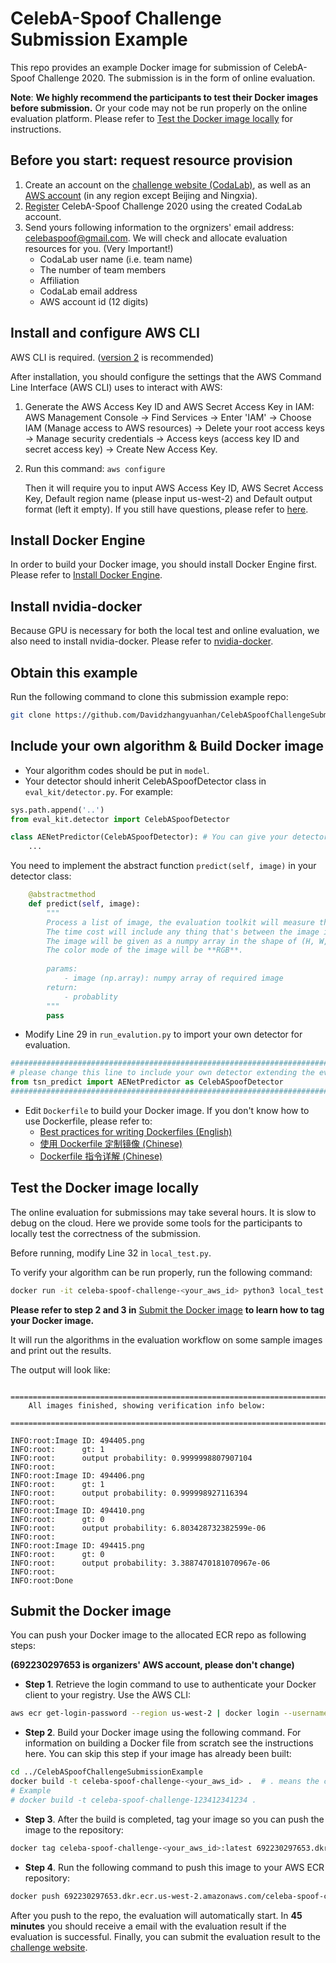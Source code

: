 # CelebA-Spoof Challenge Submission Example
This repo provides an example Docker image for submission of CelebA-Spoof Challenge 2020. The submission is in the form of online evaluation.

**Note**: **We highly recommend the participants to test their Docker images before submission.** Or your code may not be run properly on the online evaluation platform. Please refer to [Test the Docker image locally](#test-the-docker-image-locally) for instructions.

## Before you start: request resource provision

1. Create an account on the [challenge website (CodaLab)](https://competitions.codalab.org/competitions/26210), as well as an [AWS account](https://aws.amazon.com/account/) (in any region except Beijing and Ningxia). 
2.  [Register](https://competitions.codalab.org/competitions/26210#participate) CelebA-Spoof Challenge 2020 using the created CodaLab account.
3. Send yours following information to the orgnizers' email address: [celebaspoof@gmail.com](mailto:celebaspoof@gmail.com). We will check and allocate evaluation resources for you. (Very Important!)
   - CodaLab user name (i.e. team name)
   - The number of team members
   - Affiliation
   - CodaLab email address
   - AWS account id (12 digits)


## Install and configure AWS CLI
AWS CLI is required. ([version 2](https://docs.aws.amazon.com/cli/latest/userguide/install-cliv2.html) is recommended)

After installation, you should configure the settings that the AWS Command Line Interface (AWS CLI) uses to interact with AWS:

1. Generate the AWS Access Key ID and AWS Secret Access Key in IAM: AWS Management Console -> Find Services -> Enter 'IAM' -> Choose IAM (Manage access to AWS resources) -> Delete your root access keys -> Manage security credentials -> Access keys (access key ID and secret access key) -> Create New Access Key.
2. Run this command:
   `aws configure`
   
   Then it will require you to input AWS Access Key ID, AWS Secret Access Key, Default region name (please input us-west-2) and Default output format (left it empty). If you still have questions, please refer to [here](https://docs.aws.amazon.com/cli/latest/userguide/cli-configure-quickstart.html).

## Install Docker Engine
In order to build your Docker image, you should install Docker Engine first. Please refer to [Install Docker Engine](https://docs.docker.com/engine/install/).

## Install nvidia-docker
Because GPU is necessary for both the local test and online evaluation, we also need to install nvidia-docker. Please refer to [nvidia-docker](https://github.com/NVIDIA/nvidia-docker).

## Obtain this example

Run the following command to clone this submission example repo:

```bash
git clone https://github.com/Davidzhangyuanhan/CelebASpoofChallengeSubmissionExample.git
```

## Include your own algorithm & Build Docker image

- Your algorithm codes should be put in `model`.
- Your detector should inherit CelebASpoofDetector class in `eval_kit/detector.py`. For example:

```python
sys.path.append('..')
from eval_kit.detector import CelebASpoofDetector

class AENetPredictor(CelebASpoofDetector): # You can give your detector any name.
    ...
```
You need to implement the abstract function `predict(self, image)` in your detector class:

```python
    @abstractmethod
    def predict(self, image):
        """
        Process a list of image, the evaluation toolkit will measure the runtime of every call to this method.
        The time cost will include any thing that's between the image input to the final prediction score.
        The image will be given as a numpy array in the shape of (H, W, C) with dtype np.uint8.
        The color mode of the image will be **RGB**.
        
        params:
            - image (np.array): numpy array of required image
        return:
            - probablity
        """
        pass

```

- Modify Line 29 in `run_evalution.py` to import your own detector for evaluation.

```python
########################################################################################################
# please change this line to include your own detector extending the eval_kit.detector.CelebASpoofDetector base class.
from tsn_predict import AENetPredictor as CelebASpoofDetector
########################################################################################################
```

- Edit `Dockerfile` to build your Docker image. If you don't know how to use Dockerfile, please refer to:
  -  [Best practices for writing Dockerfiles (English)](https://docs.docker.com/develop/develop-images/dockerfile_best-practices/#dockerfile-instructions)
  -  [使用 Dockerfile 定制镜像 (Chinese)](https://yeasy.gitbook.io/docker_practice/image/build)
  -  [Dockerfile 指令详解 (Chinese)](https://yeasy.gitbook.io/docker_practice/image/dockerfile)

## Test the Docker image locally

The online evaluation for submissions may take several hours. It is slow to debug on the cloud. Here we provide some tools for the participants to locally test the correctness of the submission.

Before running, modify Line 32 in `local_test.py`.

To verify your algorithm can be run properly, run the following command:

```bash
docker run -it celeba-spoof-challenge-<your_aws_id> python3 local_test.py
```

**Please refer to step 2 and 3 in** [Submit the Docker image](#submit-the-docker-image) **to learn how to tag your Docker image.**

It will run the algorithms in the evaluation workflow on some sample images and print out the results.

The output will look like:

```
    ================================================================================
    All images finished, showing verification info below:
    ================================================================================

INFO:root:Image ID: 494405.png
INFO:root:      gt: 1
INFO:root:      output probability: 0.9999998807907104
INFO:root:
INFO:root:Image ID: 494406.png
INFO:root:      gt: 1
INFO:root:      output probability: 0.999998927116394
INFO:root:
INFO:root:Image ID: 494410.png
INFO:root:      gt: 0
INFO:root:      output probability: 6.803428732382599e-06
INFO:root:
INFO:root:Image ID: 494415.png
INFO:root:      gt: 0
INFO:root:      output probability: 3.3887470181070967e-06
INFO:root:
INFO:root:Done
```

## Submit the Docker image

You can push your Docker image to the allocated ECR repo as following steps:

**(692230297653 is organizers' AWS account, please don't change)**

- **Step 1**. Retrieve the login command to use to authenticate your Docker client to your registry. Use the AWS CLI:

```bash
aws ecr get-login-password --region us-west-2 | docker login --username AWS --password-stdin 692230297653.dkr.ecr.us-west-2.amazonaws.com
```

- **Step 2**. Build your Docker image using the following command. For information on building a Docker file from scratch see the instructions here. You can skip this step if your image has already been built:

```bash
cd ../CelebASpoofChallengeSubmissionExample
docker build -t celeba-spoof-challenge-<your_aws_id> .  # . means the current path. Please don't lose it.
# Example
# docker build -t celeba-spoof-challenge-123412341234 . 
```

- **Step 3**. After the build is completed, tag your image so you can push the image to the repository:

```bash
docker tag celeba-spoof-challenge-<your_aws_id>:latest 692230297653.dkr.ecr.us-west-2.amazonaws.com/celeba-spoof-challenge-<your_aws_id>:latest
```

- **Step 4**. Run the following command to push this image to your AWS ECR repository:

```bash
docker push 692230297653.dkr.ecr.us-west-2.amazonaws.com/celeba-spoof-challenge-<your_aws_id>:latest
```

After you push to the repo, the evaluation will automatically start. In **45 minutes** you should receive a email with the evaluation result if the evaluation is successful. Finally, you can submit the evaluation result to the [challenge website](https://competitions.codalab.org/competitions/26210).
